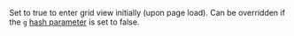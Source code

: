 Set to true to enter grid view initially (upon page load). Can be overridden if
the `g` [hash parameter](#MONKEY) is set to false. 
